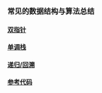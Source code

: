 ### 常见的数据结构与算法总结

#### [双指针](double_pointers/contents.md)  
#### [单调栈](mono_stack/contents.md)
#### [递归/回溯](recursive/contents.md)

#### [参考代码](https://github.com/movetobe/data_structure_and_algorithms)
